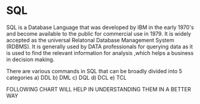 # SQL
SQL is a Database Language that was developed by IBM in the early 1970's and become available to the public for commercial use in 1979. It is widely accepted as the universal Relatonal Database Management System (RDBMS).
It is generally used by DATA professionals for querying data as it is used to find the relevant information for analysis ,which helps a business in decision making.


There are various commands in SQL that can be broadly divided into 5 categories 
a) DDL
b) DML
c) DQL
d) DCL
e) TCL

FOLLOWING CHART WILL HELP IN UNDERSTANDING THEM IN A BETTER WAY


